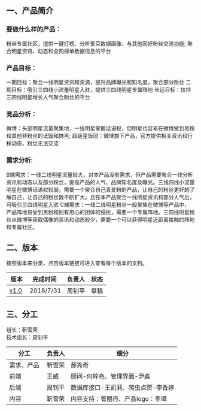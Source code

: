 ## 一、产品简介

### 要做什么样的产品：
粉丝专属社区，提供一键打榜、分析爱豆数据画像、与其他同好粉丝交流功能;
聚合明星资讯、动态和全网榜单数据信息的平台
### 产品目标：
一期目标：聚合一线明星资讯和资源，提升品牌曝光和知名度，聚合部分粉丝
二期目标：吸引三四线小流量明星入驻，提供三四线明星专属阵地
长远目标：扶持三四线明星增长人气聚合粉丝的平台
### 竞品分析：
微博：头部明星流量聚集地，一线明星掌握话语权，但明星也容易在微博受到黑粉和其他非粉丝的诋毁和抹黑;
超级星饭团：微博旗下产品，官方提供相关资讯和行程动态，粉丝无法交流
### 需求分析:
B端需求：一线二线明星流量较大，对本产品没有需求，但产品需要聚合一线分析资讯和动态以及部分粉丝，提高产品的人气、品牌知名度及曝光。三线四线小流量明星在微博话语权较弱，需要一个聚合自己真爱粉的产品，让自己的粉丝更好的了解自己，让自己的粉丝数不断扩大。且在本产品聚合一线明星资讯和部分人气后，可吸引三四线明星入驻
C端需求：一线二线明星粉丝一般聚集在微博等产品中，产品阵地易受到黑粉和别有用心的团体的侵扰，需要一个专属阵地。三四线明星粉丝从微博等获取偶像的资讯和动态较少，需要一个可以获得明星近距离接触的阵地和专属社区。


## 二、版本
按照版本来分类，点击版本链接可进入查看每个版本的文档。 

| 版本 | 完成时间 |负责人 | 状态 |
|-----|-----|-----|-----|
| <a href="需求文档/v1.0/排期表.md">v1.0</a> |  2018/7/31 | 周钊平 | 草稿 |

## 三、分工
组长：靳雪荣  
技术组长：周钊平  

| 分工 |负责人 | 细分 |
|-----|-----|-----|
| 需求、产品 | 靳雪荣 | 郝秀奇 |
| 前端 | 王威 | 顾问-何梓亮、管理界面-尹淼 |
| 后端 | 周钊平 | 数据库接口-王凯莉、爬虫点赞-李香婷 |
| 内容 | 靳雪荣 | 内容支持：管丽丹、产品logo：李璋 |
